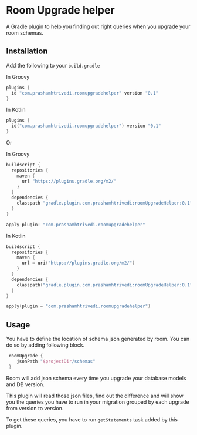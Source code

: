 # Room Upgrade helper

A Gradle plugin to help you finding out right queries when you upgrade your room schemas.


## Installation

Add the following to your `build.gradle`

In Groovy

```groovy
plugins {
  id "com.prashamhtrivedi.roomupgradehelper" version "0.1"
}
```

In Kotlin

```kotlin
plugins {
  id("com.prashamhtrivedi.roomupgradehelper") version "0.1"
}
```

Or 

In Groovy

```groovy
buildscript {
  repositories {
    maven {
      url "https://plugins.gradle.org/m2/"
    }
  }
  dependencies {
    classpath "gradle.plugin.com.prashamhtrivedi:roomUpgradeHelper:0.1"
  }
}

apply plugin: "com.prashamhtrivedi.roomupgradehelper"

```

In Kotlin

```kotlin
buildscript {
  repositories {
    maven {
      url = uri("https://plugins.gradle.org/m2/")
    }
  }
  dependencies {
    classpath("gradle.plugin.com.prashamhtrivedi:roomUpgradeHelper:0.1")
  }
}

apply(plugin = "com.prashamhtrivedi.roomupgradehelper")
```

## Usage

You have to define the location of schema json generated by room. You can do so by adding following block.

```groovy
 roomUpgrade {
    jsonPath "$projectDir/schemas"
 }
```

Room will add json schema every time you upgrade your database models and DB version. 

This plugin will read those json files, find out the difference and will show you the queries you have to run in your migration grouped by each upgrade from version to version.

To get these queries, you have to run `getStatements` task added by this plugin.


